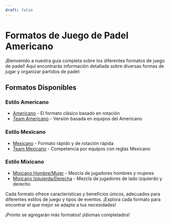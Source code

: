 ```yaml
---
draft: false
---
```


# Formatos de Juego de Padel Americano

¡Bienvenido a nuestra guía completa sobre los diferentes formatos de juego de padel! Aquí encontrarás información detallada sobre diversas formas de jugar y organizar partidos de padel:

## Formatos Disponibles

### Estilo Americano
- [Americano](/es/americano) - El formato clásico basado en rotación
- [Team Americano](/es/team-americano) - Versión basada en equipos del Americano

### Estilo Mexicano
- [Mexicano](/es/mexicano) - Formato rápido y de rotación rápida
- [Team Mexicano](/es/team-mexicano) - Competencia por equipos con reglas Mexicano

### Estilo Mixicano
- [Mixicano Hombre/Mujer](/es/mixicano) - Mezcla de jugadores hombres y mujeres
- [Mixicano Izquierda/Derecha](/es/mixicano) - Mezcla de jugadores de lado izquierdo y derecho

Cada formato ofrece características y beneficios únicos, adecuados para diferentes estilos de juego y tipos de eventos. ¡Explora cada formato para encontrar el que mejor se adapte a tus necesidades!

¡Pronto se agregarán más formatos! ¡Idiomas completados!